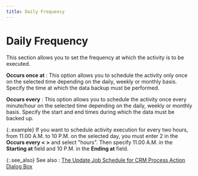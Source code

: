 ```yaml
---
title: Daily Frequency
---
```


# Daily Frequency


This section allows you to set the frequency at which the activity is  to be executed.


**Occurs once at**
: This option allows you to schedule the activity  only once on the selected time depending on the daily, weekly or monthly  basis. Specify the time at which the data backup must be performed.


**Occurs every**
: This option allows you to schedule the activity  once every minute/hour on the selected time depending on the daily, weekly  or monthly basis. Specify the start and end times during which the data  must be backed up.


{:.example}
If you want to schedule activity execution  for every two hours, from 11.00 A.M. to 10 P.M. on the selected day, you  must enter 2 in the **Occurs every &lt; 
 &gt;** and select "hours". Then specify 11.00 A.M. in the  **Starting at** field and 10 P.M.  in the **Ending at** field.


{:.see_also}
See also
: [The  Update Job Schedule for CRM  Process Action Dialog Box]({{site.crm_baseurl}}/misc/the_update_job_schedule_for_crm_process_action_dialog_box.html)
